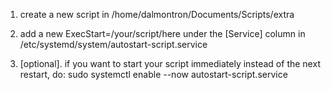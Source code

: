 1. create a new script in /home/dalmontron/Documents/Scripts/extra

2. add a new ExecStart=/your/script/here under the [Service] column in /etc/systemd/system/autostart-script.service

3.  [optional]. if you want to start your script immediately instead of the next restart, do: sudo systemctl enable --now autostart-script.service

